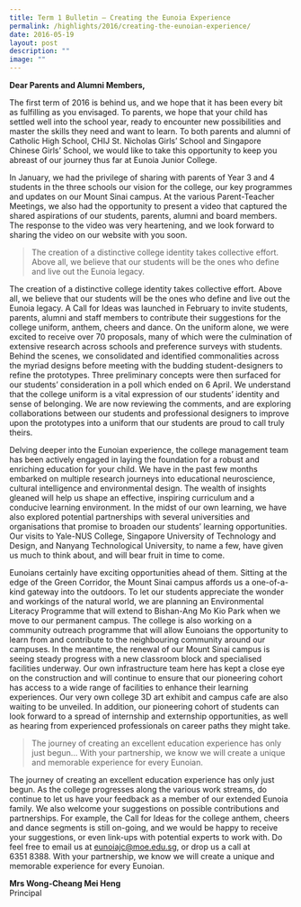 ```yaml
---
title: Term 1 Bulletin – Creating the Eunoia Experience
permalink: /highlights/2016/creating-the-eunoian-experience/
date: 2016-05-19
layout: post
description: ""
image: ""
---
```


**Dear Parents and Alumni Members,**

The first term of 2016 is behind us, and we hope that it has been every bit as fulfilling as you envisaged. To parents, we hope that your child has settled well into the school year, ready to encounter new possibilities and master the skills they need and want to learn. To both parents and alumni of Catholic High School, CHIJ St. Nicholas Girls’ School and Singapore Chinese Girls’ School, we would like to take this opportunity to keep you abreast of our journey thus far at Eunoia Junior College.

In January, we had the privilege of sharing with parents of Year 3 and 4 students in the three schools our vision for the college, our key programmes and updates on our Mount Sinai campus. At the various Parent-Teacher Meetings, we also had the opportunity to present a video that captured the shared aspirations of our students, parents, alumni and board members. The response to the video was very heartening, and we look forward to sharing the video on our website with you soon.

> The creation of a distinctive college identity takes collective effort. Above all, we believe that our students will be the ones who define and live out the Eunoia legacy.

The creation of a distinctive college identity takes collective effort. Above all, we believe that our students will be the ones who define and live out the Eunoia legacy. A Call for Ideas was launched in February to invite students, parents, alumni and staff members to contribute their suggestions for the college uniform, anthem, cheers and dance. On the uniform alone, we were excited to receive over 70 proposals, many of which were the culmination of extensive research across schools and preference surveys with students. Behind the scenes, we consolidated and identified commonalities across the myriad designs before meeting with the budding student-designers to refine the prototypes. Three preliminary concepts were then surfaced for our students’ consideration in a poll which ended on 6 April. We understand that the college uniform is a vital expression of our students’ identity and sense of belonging. We are now reviewing the comments, and are exploring collaborations between our students and professional designers to improve upon the prototypes into a uniform that our students are proud to call truly theirs.

Delving deeper into the Eunoian experience, the college management team has been actively engaged in laying the foundation for a robust and enriching education for your child. We have in the past few months embarked on multiple research journeys into educational neuroscience, cultural intelligence and environmental design. The wealth of insights gleaned will help us shape an effective, inspiring curriculum and a conducive learning environment. In the midst of our own learning, we have also explored potential partnerships with several universities and organisations that promise to broaden our students’ learning opportunities. Our visits to Yale-NUS College, Singapore University of Technology and Design, and Nanyang Technological University, to name a few, have given us much to think about, and will bear fruit in time to come.

Eunoians certainly have exciting opportunities ahead of them. Sitting at the edge of the Green Corridor, the Mount Sinai campus affords us a one-of-a-kind gateway into the outdoors. To let our students appreciate the wonder and workings of the natural world, we are planning an Environmental Literacy Programme that will extend to Bishan-Ang Mo Kio Park when we move to our permanent campus. The college is also working on a community outreach programme that will allow Eunoians the opportunity to learn from and contribute to the neighbouring community around our campuses. In the meantime, the renewal of our Mount Sinai campus is seeing steady progress with a new classroom block and specialised facilities underway. Our own infrastructure team here has kept a close eye on the construction and will continue to ensure that our pioneering cohort has access to a wide range of facilities to enhance their learning experiences. Our very own college 3D art exhibit and campus cafe are also waiting to be unveiled. In addition, our pioneering cohort of students can look forward to a spread of internship and externship opportunities, as well as hearing from experienced professionals on career paths they might take.

> The journey of creating an excellent education experience has only just begun… With your partnership, we know we will create a unique and memorable experience for every Eunoian.

The journey of creating an excellent education experience has only just begun. As the college progresses along the various work streams, do continue to let us have your feedback as a member of our extended Eunoia family. We also welcome your suggestions on possible contributions and partnerships. For example, the Call for Ideas for the college anthem, cheers and dance segments is still on-going, and we would be happy to receive your suggestions, or even link-ups with potential experts to work with. Do feel free to email us at eunoiajc@moe.edu.sg, or drop us a call at 6351 8388. With your partnership, we know we will create a unique and memorable experience for every Eunoian.

**Mrs Wong-Cheang Mei Heng**  
Principal